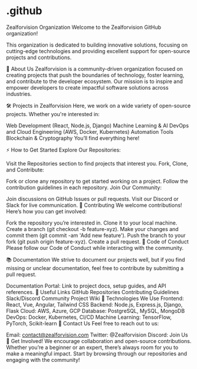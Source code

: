 # .github
Zealforvision Organization
Welcome to the Zealforvision GitHub organization!

This organization is dedicated to building innovative solutions, focusing on cutting-edge technologies and providing excellent support for open-source projects and contributions.

👥 About Us
Zealforvision is a community-driven organization focused on creating projects that push the boundaries of technology, foster learning, and contribute to the developer ecosystem. Our mission is to inspire and empower developers to create impactful software solutions across industries.

🛠 Projects in Zealforvision
Here, we work on a wide variety of open-source projects. Whether you're interested in:

Web Development (React, Node.js, Django)
Machine Learning & AI
DevOps and Cloud Engineering (AWS, Docker, Kubernetes)
Automation Tools
Blockchain & Cryptography
You’ll find everything here!

⚡ How to Get Started
Explore Our Repositories:

Visit the Repositories section to find projects that interest you.
Fork, Clone, and Contribute:

Fork or clone any repository to get started working on a project.
Follow the contribution guidelines in each repository.
Join Our Community:

Join discussions on GitHub Issues or pull requests.
Visit our Discord or Slack for live communication.
📝 Contributing
We welcome contributions! Here’s how you can get involved:

Fork the repository you’re interested in.
Clone it to your local machine.
Create a branch (git checkout -b feature-xyz).
Make your changes and commit them (git commit -am 'Add new feature').
Push the branch to your fork (git push origin feature-xyz).
Create a pull request.
📜 Code of Conduct
Please follow our Code of Conduct while interacting with the community.

📚 Documentation
We strive to document our projects well, but if you find missing or unclear documentation, feel free to contribute by submitting a pull request.

Documentation Portal: Link to project docs, setup guides, and API references.
🔗 Useful Links
GitHub Repositories
Contributing Guidelines
Slack/Discord Community
Project Wiki
🔧 Technologies We Use
Frontend: React, Vue, Angular, Tailwind CSS
Backend: Node.js, Express.js, Django, Flask
Cloud: AWS, Azure, GCP
Database: PostgreSQL, MySQL, MongoDB
DevOps: Docker, Kubernetes, CI/CD
Machine Learning: TensorFlow, PyTorch, Scikit-learn
💬 Contact Us
Feel free to reach out to us:

Email: contact@zealforvision.com
Twitter: @Zealforvision
Discord: Join Us
🚀 Get Involved!
We encourage collaboration and open-source contributions. Whether you’re a beginner or an expert, there’s always room for you to make a meaningful impact. Start by browsing through our repositories and engaging with the community!



